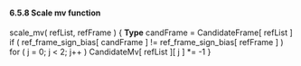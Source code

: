 #### 6.5.8 Scale mv function

<div class="syntax">
scale_mv( refList, refFrame ) {                                       <b>Type</b>
    candFrame = CandidateFrame[ refList ]
    if ( ref_frame_sign_bias[ candFrame ] != ref_frame_sign_bias[ refFrame ] )
        for ( j = 0; j < 2; j++ )
            CandidateMv[ refList ][ j ] *= -1
}

</div>
